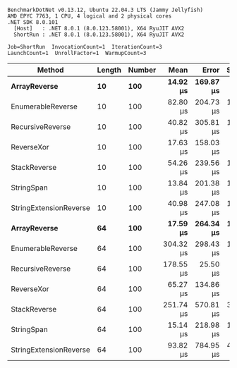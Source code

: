 ```

BenchmarkDotNet v0.13.12, Ubuntu 22.04.3 LTS (Jammy Jellyfish)
AMD EPYC 7763, 1 CPU, 4 logical and 2 physical cores
.NET SDK 8.0.101
  [Host]   : .NET 8.0.1 (8.0.123.58001), X64 RyuJIT AVX2
  ShortRun : .NET 8.0.1 (8.0.123.58001), X64 RyuJIT AVX2

Job=ShortRun  InvocationCount=1  IterationCount=3  
LaunchCount=1  UnrollFactor=1  WarmupCount=3  

```
| Method                 | Length | Number | Mean      | Error     | StdDev    | Median     | Min        | Max       | Allocated |
|----------------------- |------- |------- |----------:|----------:|----------:|-----------:|-----------:|----------:|----------:|
| **ArrayReverse**           | **10**     | **100**    |  **14.92 μs** | **169.87 μs** |  **9.311 μs** |  **11.802 μs** |   **7.564 μs** |  **25.39 μs** |  **10.09 KB** |
| EnumerableReverse      | 10     | 100    |  82.80 μs | 204.73 μs | 11.222 μs |  79.603 μs |  73.522 μs |  95.27 μs |  25.72 KB |
| RecursiveReverse       | 10     | 100    |  40.82 μs | 305.81 μs | 16.762 μs |  36.117 μs |  26.910 μs |  59.43 μs |  56.97 KB |
| ReverseXor             | 10     | 100    |  17.63 μs | 158.03 μs |  8.662 μs |  14.566 μs |  10.921 μs |  27.41 μs |  10.09 KB |
| StackReverse           | 10     | 100    |  54.26 μs | 239.56 μs | 13.131 μs |  47.383 μs |  46.002 μs |  69.40 μs |  31.19 KB |
| StringSpan             | 10     | 100    |  13.84 μs | 201.38 μs | 11.038 μs |   7.679 μs |   7.258 μs |  26.58 μs |   5.41 KB |
| StringExtensionReverse | 10     | 100    |  40.98 μs | 247.08 μs | 13.543 μs |  41.297 μs |  27.281 μs |  54.36 μs |  28.84 KB |
| **ArrayReverse**           | **64**     | **100**    |  **17.59 μs** | **264.34 μs** | **14.489 μs** |   **9.467 μs** |   **8.976 μs** |  **34.31 μs** |  **30.41 KB** |
| EnumerableReverse      | 64     | 100    | 304.32 μs | 298.43 μs | 16.358 μs | 307.393 μs | 286.645 μs | 318.93 μs |  59.31 KB |
| RecursiveReverse       | 64     | 100    | 178.55 μs |  25.50 μs |  1.397 μs | 178.853 μs | 177.021 μs | 179.76 μs | 710.88 KB |
| ReverseXor             | 64     | 100    |  65.27 μs | 134.86 μs |  7.392 μs |  61.199 μs |  60.808 μs |  73.80 μs |  30.41 KB |
| StackReverse           | 64     | 100    | 251.74 μs | 570.81 μs | 31.288 μs | 253.013 μs | 219.841 μs | 282.38 μs |  88.22 KB |
| StringSpan             | 64     | 100    |  15.14 μs | 218.98 μs | 12.003 μs |   8.295 μs |   8.134 μs |  29.00 μs |  15.56 KB |
| StringExtensionReverse | 64     | 100    |  93.82 μs | 784.95 μs | 43.026 μs |  70.071 μs |  67.906 μs | 143.49 μs |  68.69 KB |
